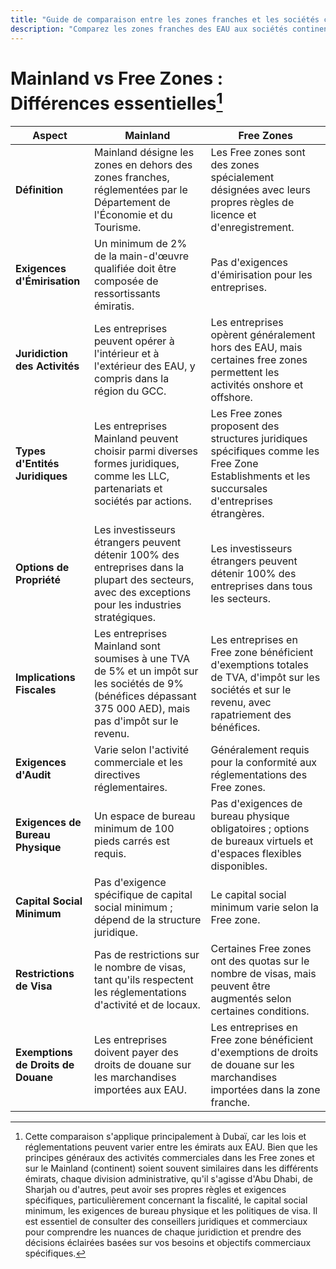 ```yaml
---
title: "Guide de comparaison entre les zones franches et les sociétés continentales aux EAU"
description: "Comparez les zones franches des EAU aux sociétés continentales. Différences clés en matière d'impôts, de propriété, de visas et d'activités commerciales entre les installations en zone franche et continentale."
---
```


# Mainland vs Free Zones : Différences essentielles[^1]

| **Aspect**                               | **Mainland**                                                                                                              | **Free Zones**                                                                                                        |
| ---------------------------------------- | ------------------------------------------------------------------------------------------------------------------------- | -------------------------------------------------------------------------------------------------------------------- |
| **Définition**                           | Mainland désigne les zones en dehors des zones franches, réglementées par le Département de l'Économie et du Tourisme.   | Les Free zones sont des zones spécialement désignées avec leurs propres règles de licence et d'enregistrement.        |
| **Exigences d'Émirisation**             | Un minimum de 2% de la main-d'œuvre qualifiée doit être composée de ressortissants émiratis.                            | Pas d'exigences d'émirisation pour les entreprises.                                                                   |
| **Juridiction des Activités**           | Les entreprises peuvent opérer à l'intérieur et à l'extérieur des EAU, y compris dans la région du GCC.                 | Les entreprises opèrent généralement hors des EAU, mais certaines free zones permettent les activités onshore et offshore. |
| **Types d'Entités Juridiques**          | Les entreprises Mainland peuvent choisir parmi diverses formes juridiques, comme les LLC, partenariats et sociétés par actions. | Les Free zones proposent des structures juridiques spécifiques comme les Free Zone Establishments et les succursales d'entreprises étrangères. |
| **Options de Propriété**                | Les investisseurs étrangers peuvent détenir 100% des entreprises dans la plupart des secteurs, avec des exceptions pour les industries stratégiques. | Les investisseurs étrangers peuvent détenir 100% des entreprises dans tous les secteurs. |
| **Implications Fiscales**               | Les entreprises Mainland sont soumises à une TVA de 5% et un impôt sur les sociétés de 9% (bénéfices dépassant 375 000 AED), mais pas d'impôt sur le revenu. | Les entreprises en Free zone bénéficient d'exemptions totales de TVA, d'impôt sur les sociétés et sur le revenu, avec rapatriement des bénéfices. |
| **Exigences d'Audit**                   | Varie selon l'activité commerciale et les directives réglementaires.                                                      | Généralement requis pour la conformité aux réglementations des Free zones.                                            |
| **Exigences de Bureau Physique**        | Un espace de bureau minimum de 100 pieds carrés est requis.                                                              | Pas d'exigences de bureau physique obligatoires ; options de bureaux virtuels et d'espaces flexibles disponibles.     |
| **Capital Social Minimum**               | Pas d'exigence spécifique de capital social minimum ; dépend de la structure juridique.                                  | Le capital social minimum varie selon la Free zone.                                                                    |
| **Restrictions de Visa**                | Pas de restrictions sur le nombre de visas, tant qu'ils respectent les réglementations d'activité et de locaux.         | Certaines Free zones ont des quotas sur le nombre de visas, mais peuvent être augmentés selon certaines conditions.   |
| **Exemptions de Droits de Douane**      | Les entreprises doivent payer des droits de douane sur les marchandises importées aux EAU.                              | Les entreprises en Free zone bénéficient d'exemptions de droits de douane sur les marchandises importées dans la zone franche. |

[^1]: Cette comparaison s'applique principalement à Dubaï, car les lois et réglementations peuvent varier entre les émirats aux EAU. Bien que les principes généraux des activités commerciales dans les Free zones et sur le Mainland (continent) soient souvent similaires dans les différents émirats, chaque division administrative, qu'il s'agisse d'Abu Dhabi, de Sharjah ou d'autres, peut avoir ses propres règles et exigences spécifiques, particulièrement concernant la fiscalité, le capital social minimum, les exigences de bureau physique et les politiques de visa. Il est essentiel de consulter des conseillers juridiques et commerciaux pour comprendre les nuances de chaque juridiction et prendre des décisions éclairées basées sur vos besoins et objectifs commerciaux spécifiques.